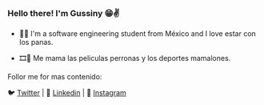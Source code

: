 ### Hello there! I'm Gussiny 😁✌

- 👨‍💻 I'm a software engineering student from México and I love estar con los panas.

- 🎞🏀 Me mama las peliculas perronas y los deportes mamalones.

Follor me for mas contenido:

🐦 [Twitter](https://twitter.com/gussiny_) | 🧳 [Linkedin](https://www.linkedin.com/in/gustavo-alejandro-flores-cortes/) | 📸 [Instagram](https://www.instagram.com/gussiny_/)
<!--
**Gussiny/Gussiny** is a ✨ _special_ ✨ repository because its `README.md` (this file) appears on your GitHub profile.

Here are some ideas to get you started:

- 🔭 I’m currently working on ...
- 🌱 I’m currently learning ...
- 👯 I’m looking to collaborate on ...
- 🤔 I’m looking for help with ...
- 💬 Ask me about ...
- 📫 How to reach me: ...
- 😄 Pronouns: ...
- ⚡ Fun fact: ...
-->
